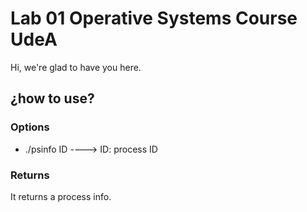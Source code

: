 # Lab 01 Operative Systems Course UdeA
Hi, we're glad to have you here.

## ¿how to use?
### Options
- ./psinfo ID   ----> ID: process ID

### Returns

It returns a process info.
